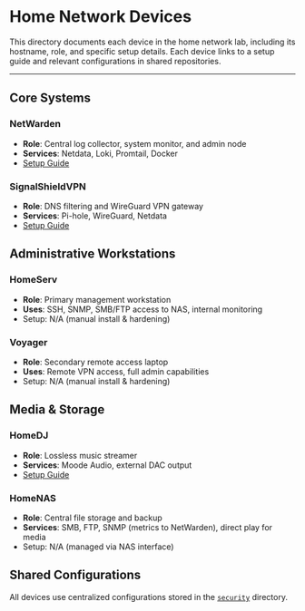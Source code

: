 # Home Network Devices

This directory documents each device in the home network lab, including its hostname, role, and specific setup details. Each device links to a setup guide and relevant configurations in shared repositories.

---

## Core Systems

### **NetWarden**
- **Role**: Central log collector, system monitor, and admin node
- **Services**: Netdata, Loki, Promtail, Docker
- [Setup Guide](./NetWarden/setup.md)

### **SignalShieldVPN**
- **Role**: DNS filtering and WireGuard VPN gateway
- **Services**: Pi-hole, WireGuard, Netdata
- [Setup Guide](https://github.com/gorman-ap/homelab-setup/tree/main/devices/SignalShieldVPN/setup)


## Administrative Workstations

### **HomeServ**
- **Role**: Primary management workstation
- **Uses**: SSH, SNMP, SMB/FTP access to NAS, internal monitoring
- Setup: N/A (manual install & hardening)

### **Voyager**
- **Role**: Secondary remote access laptop
- **Uses**: Remote VPN access, full admin capabilities
- Setup: N/A (manual install & hardening)


## Media & Storage

### **HomeDJ**
- **Role**: Lossless music streamer
- **Services**: Moode Audio, external DAC output
- [Setup Guide](https://github.com/gorman-ap/homelab-setup/blob/main/devices/HomeDJ/moodeaudio/setup.md)

### **HomeNAS**
- **Role**: Central file storage and backup
- **Services**: SMB, FTP, SNMP (metrics to NetWarden), direct play for media
- Setup: N/A (managed via NAS interface)


## Shared Configurations

All devices use centralized configurations stored in the [`security`]([../security](https://github.com/gorman-ap/homelab-setup/tree/main/docs/security)) directory.

